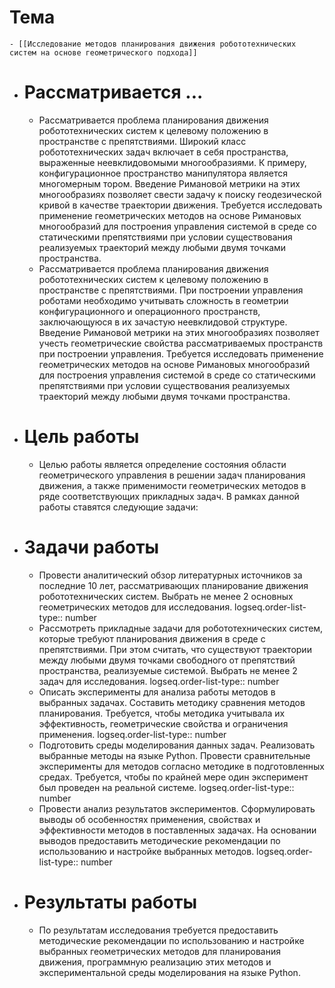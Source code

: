 # Тема
	- [[Исследование методов планирования движения робототехнических систем на основе геометрического подхода]]
- # Рассматривается ...
	- Рассматривается проблема планирования движения робототехнических систем к целевому положению в пространстве с препятствиями. Широкий класс робототехнических задач включает в себя пространства, выраженные неевклидовомыми многообразиями. К примеру, конфигурационное пространство манипулятора является многомерным тором. Введение Римановой метрики на этих многообразиях позволяет свести задачу к поиску геодезической кривой в качестве траектории движения. Требуется исследовать применение геометрических методов на основе Римановых многообразий для построения управления системой в среде со статическими препятствиями при условии существования реализуемых траекторий между любыми двумя точками пространства.
	- Рассматривается проблема планирования движения робототехнических систем к целевому положению в пространстве с препятствиями. При построении управления роботами необходимо учитывать сложность в геометрии конфигурационного и операционного пространств, заключающуюся в их зачастую неевклидовой структуре. Введение Римановой метрики на этих многообразиях позволяет учесть геометрические свойства рассматриваемых пространств при построении управления. Требуется исследовать применение геометрических методов на основе Римановых многообразий для построения управления системой в среде со статическими препятствиями при условии существования реализуемых траекторий между любыми двумя точками пространства.
- # Цель работы
	- Целью работы является определение состояния области геометрического управления в решении задач планирования движения, а также применимости геометрических методов в ряде соответствующих прикладных задач. В рамках данной работы ставятся следующие задачи:
- # Задачи работы
	- Провести аналитический обзор литературных источников за последние 10 лет, рассматривающих планирование движения робототехнических систем. Выбрать не менее 2 основных геометрических методов для исследования.
	  logseq.order-list-type:: number
	- Рассмотреть прикладные задачи для робототехнических систем, которые требуют планирования движения в среде с препятствиями. При этом считать, что существуют траектории между любыми двумя точками свободного от препятствий пространства, реализуемые системой. Выбрать не менее 2 задач для исследования.
	  logseq.order-list-type:: number
	- Описать эксперименты для анализа работы методов в выбранных задачах. Составить методику сравнения методов планирования. Требуется, чтобы методика учитывала их эффективность, геометрические свойства и ограничения применения.
	  logseq.order-list-type:: number
	- Подготовить среды моделирования данных задач. Реализовать выбранные методы на языке Python. Провести сравнительные эксперименты для методов согласно методике в подготовленных средах. Требуется, чтобы по крайней мере один эксперимент был проведен на реальной системе.
	  logseq.order-list-type:: number
	- Провести анализ результатов экспериментов. Сформулировать выводы об особенностях применения, свойствах и эффективности методов в поставленных задачах. На основании выводов предоставить методические рекомендации по использованию и настройке выбранных методов.
	  logseq.order-list-type:: number
- # Результаты работы
	- По результатам исследования требуется предоставить методические рекомендации по использованию и настройке выбранных геометрических методов для планирования движения, программную реализацию этих методов и экспериментальной среды моделирования на языке Python.